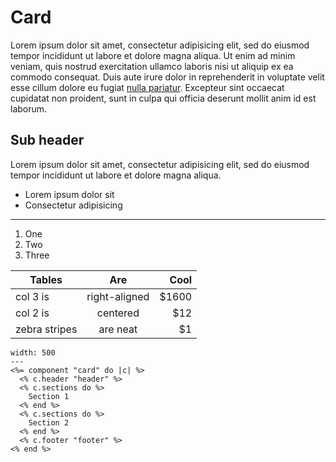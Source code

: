 # Card

Lorem ipsum dolor sit amet, consectetur adipisicing elit, sed do eiusmod tempor incididunt ut labore et dolore magna aliqua. Ut enim ad minim veniam, quis nostrud exercitation ullamco laboris nisi ut aliquip ex ea commodo consequat. Duis aute irure dolor in reprehenderit in voluptate velit esse cillum dolore eu fugiat [nulla pariatur](https://varvet.se). Excepteur sint occaecat cupidatat non proident, sunt in culpa qui officia deserunt mollit anim id est laborum.

## Sub header

Lorem ipsum dolor sit amet, consectetur adipisicing elit, sed do eiusmod tempor incididunt ut labore et dolore magna aliqua.

* Lorem ipsum dolor sit
* Consectetur adipisicing

___

1. One
2. Two
3. Three

| Tables        | Are           | Cool  |
| ------------- |:-------------:| -----:|
| col 3 is      | right-aligned | $1600 |
| col 2 is      | centered      |   $12 |
| zebra stripes | are neat      |    $1 |


```example
width: 500
---
<%= component "card" do |c| %>
  <% c.header "header" %>
  <% c.sections do %>
    Section 1
  <% end %>
  <% c.sections do %>
    Section 2
  <% end %>
  <% c.footer "footer" %>
<% end %>
```
